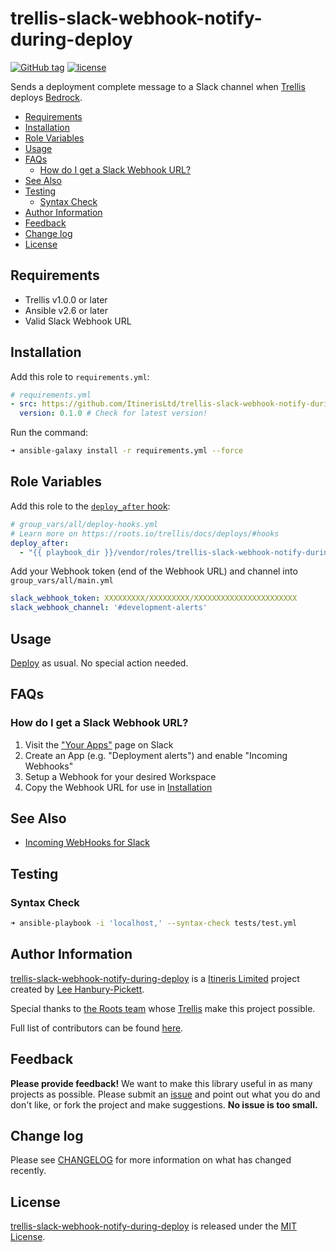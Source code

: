 # trellis-slack-webhook-notify-during-deploy

[![GitHub tag](https://img.shields.io/github/tag/ItinerisLtd/trellis-slack-webhook-notify-during-deploy.svg)](https://github.com/ItinerisLtd/trellis-slack-webhook-notify-during-deploy/tags)
[![license](https://img.shields.io/github/license/ItinerisLtd/trellis-slack-webhook-notify-during-deploy.svg)](https://github.com/ItinerisLtd/trellis-slack-webhook-notify-during-deploy/blob/master/LICENSE)


Sends a deployment complete message to a Slack channel when [Trellis](https://github.com/roots/trellis) deploys [Bedrock](https://github.com/roots/bedrock).

<!-- START doctoc generated TOC please keep comment here to allow auto update -->
<!-- DON'T EDIT THIS SECTION, INSTEAD RE-RUN doctoc TO UPDATE -->


- [Requirements](#requirements)
- [Installation](#installation)
- [Role Variables](#role-variables)
- [Usage](#usage)
- [FAQs](#faqs)
  - [How do I get a Slack Webhook URL?](#how-do-i-get-a-slack-webhook-url)
- [See Also](#see-also)
- [Testing](#testing)
  - [Syntax Check](#syntax-check)
- [Author Information](#author-information)
- [Feedback](#feedback)
- [Change log](#change-log)
- [License](#license)

<!-- END doctoc generated TOC please keep comment here to allow auto update -->

## Requirements

- Trellis v1.0.0 or later
- Ansible v2.6 or later
- Valid Slack Webhook URL

## Installation

Add this role to `requirements.yml`:
```yaml
# requirements.yml
- src: https://github.com/ItinerisLtd/trellis-slack-webhook-notify-during-deploy
  version: 0.1.0 # Check for latest version!
```

Run the command:
```bash
➜ ansible-galaxy install -r requirements.yml --force
```

## Role Variables

Add this role to the [`deploy_after` hook](https://roots.io/trellis/docs/deploys/#hooks):
```yaml
# group_vars/all/deploy-hooks.yml
# Learn more on https://roots.io/trellis/docs/deploys/#hooks
deploy_after:
  - "{{ playbook_dir }}/vendor/roles/trellis-slack-webhook-notify-during-deploy/tasks/main.yml"
```

Add your Webhook token (end of the Webhook URL) and channel into `group_vars/all/main.yml`

```yaml
slack_webhook_token: XXXXXXXXX/XXXXXXXXX/XXXXXXXXXXXXXXXXXXXXXXX
slack_webhook_channel: '#development-alerts'
```

## Usage

[Deploy](https://roots.io/trellis/docs/deploys/#example) as usual. No special action needed.

## FAQs

### How do I get a Slack Webhook URL?

1. Visit the ["Your Apps"](https://api.slack.com/apps) page on Slack
2. Create an App (e.g. "Deployment alerts") and enable "Incoming Webhooks"
3. Setup a Webhook for your desired Workspace
4. Copy the Webhook URL for use in [Installation](#installation)

## See Also

- [Incoming WebHooks for Slack](https://get.slack.help/hc/en-us/articles/115005265063-Incoming-webhooks-for-Slack)

## Testing

### Syntax Check

```bash
➜ ansible-playbook -i 'localhost,' --syntax-check tests/test.yml
```

## Author Information

[trellis-slack-webhook-notify-during-deploy](https://github.com/ItinerisLtd/trellis-slack-webhook-notify-during-deploy) is a [Itineris Limited](https://www.itineris.co.uk/) project created by [Lee Hanbury-Pickett](https://github.com/codepuncher).

Special thanks to [the Roots team](https://roots.io/about/) whose [Trellis](https://github.com/roots/trellis) make this project possible.

Full list of contributors can be found [here](https://github.com/ItinerisLtd/trellis-slack-webhook-notify-during-deploy/graphs/contributors).

## Feedback

**Please provide feedback!** We want to make this library useful in as many projects as possible.
Please submit an [issue](https://github.com/ItinerisLtd/trellis-slack-webhook-notify-during-deploy/issues/new) and point out what you do and don't like, or fork the project and make suggestions.
**No issue is too small.**

## Change log

Please see [CHANGELOG](./CHANGELOG.md) for more information on what has changed recently.

## License

[trellis-slack-webhook-notify-during-deploy](https://github.com/ItinerisLtd/trellis-slack-webhook-notify-during-deploy) is released under the [MIT License](https://opensource.org/licenses/MIT).
